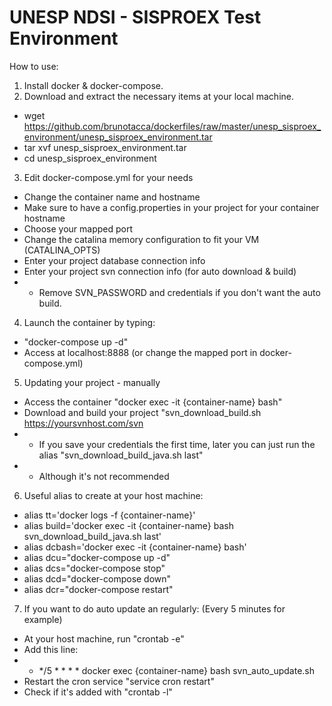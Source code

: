 # UNESP NDSI - SISPROEX Test Environment

How to use:
1) Install docker & docker-compose.
2) Download and extract the necessary items at your local machine.
- wget https://github.com/brunotacca/dockerfiles/raw/master/unesp_sisproex_environment/unesp_sisproex_environment.tar
- tar xvf unesp_sisproex_environment.tar
- cd unesp_sisproex_environment
3) Edit docker-compose.yml for your needs 
- Change the container name and hostname
- Make sure to have a config.properties in your project for your container hostname
- Choose your mapped port
- Change the catalina memory configuration to fit your VM (CATALINA_OPTS)
- Enter your project database connection info
- Enter your project svn connection info (for auto download & build)
- - Remove SVN_PASSWORD and credentials if you don't want the auto build.
4) Launch the container by typing:
- "docker-compose up -d"
- Access at localhost:8888 (or change the mapped port in docker-compose.yml)
5) Updating your project - manually 
- Access the container "docker exec -it {container-name} bash"
- Download and build your project "svn_download_build.sh https://yoursvnhost.com/svn
- - If you save your credentials the first time, later you can just run the alias "svn_download_build_java.sh last"
- - Although it's not recommended
6) Useful alias to create at your host machine:
- alias tt='docker logs -f {container-name}'
- alias build='docker exec -it {container-name} bash svn_download_build_java.sh last'
- alias dcbash='docker exec -it {container-name} bash'
- alias dcu="docker-compose up -d"
- alias dcs="docker-compose stop"
- alias dcd="docker-compose down"
- alias dcr="docker-compose restart"
7) If you want to do auto update an regularly: (Every 5 minutes for example)
- At your host machine, run "crontab -e"
- Add this line: 
- - */5 * * * * docker exec {container-name} bash svn_auto_update.sh
- Restart the cron service "service cron restart"
- Check if it's added with "crontab -l"